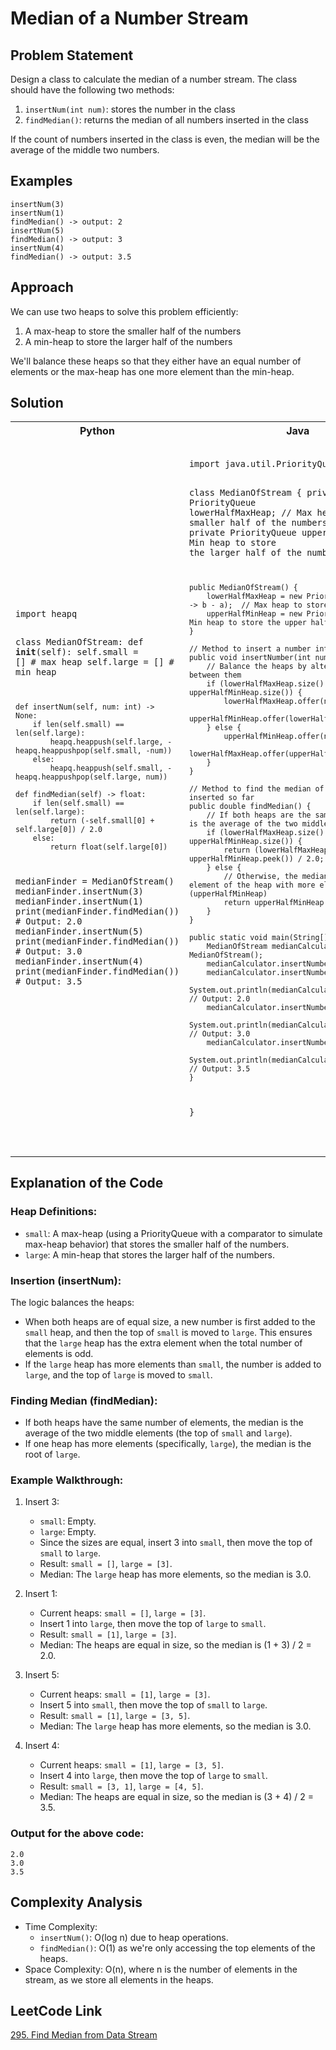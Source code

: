 # Median of a Number Stream

## Problem Statement

Design a class to calculate the median of a number stream. The class should have the following two methods:

1. `insertNum(int num)`: stores the number in the class
2. `findMedian()`: returns the median of all numbers inserted in the class

If the count of numbers inserted in the class is even, the median will be the average of the middle two numbers.

## Examples
```
insertNum(3)
insertNum(1)
findMedian() -> output: 2
insertNum(5)
findMedian() -> output: 3
insertNum(4)
findMedian() -> output: 3.5
```

## Approach

We can use two heaps to solve this problem efficiently:
1. A max-heap to store the smaller half of the numbers
2. A min-heap to store the larger half of the numbers

We'll balance these heaps so that they either have an equal number of elements or the max-heap has one more element than the min-heap.

## Solution
<table>
<tr>
<th>Python</th>
<th>Java</th>
</tr>
<tr>
<td>
<pre><code class="python">
import heapq

class MedianOfStream:
def __init__(self):
self.small = []  # max heap
self.large = []  # min heap

    def insertNum(self, num: int) -> None:
        if len(self.small) == len(self.large):
            heapq.heappush(self.large, -heapq.heappushpop(self.small, -num))
        else:
            heapq.heappush(self.small, -heapq.heappushpop(self.large, num))

    def findMedian(self) -> float:
        if len(self.small) == len(self.large):
            return (-self.small[0] + self.large[0]) / 2.0
        else:
            return float(self.large[0])

medianFinder = MedianOfStream()
medianFinder.insertNum(3)
medianFinder.insertNum(1)
print(medianFinder.findMedian())  # Output: 2.0
medianFinder.insertNum(5)
print(medianFinder.findMedian())  # Output: 3.0
medianFinder.insertNum(4)
print(medianFinder.findMedian())  # Output: 3.5
</code></pre>
</td>
<td>
<pre><code class="java">
import java.util.PriorityQueue;

class MedianOfStream {
private PriorityQueue<Integer> lowerHalfMaxHeap;  // Max heap to store the smaller half of the numbers
private PriorityQueue<Integer> upperHalfMinHeap;  // Min heap to store the larger half of the numbers

    public MedianOfStream() {
        lowerHalfMaxHeap = new PriorityQueue<>((a, b) -> b - a);  // Max heap to store the lower half
        upperHalfMinHeap = new PriorityQueue<>();  // Min heap to store the upper half
    }

    // Method to insert a number into the stream
    public void insertNumber(int number) {
        // Balance the heaps by alternating insertion between them
        if (lowerHalfMaxHeap.size() == upperHalfMinHeap.size()) {
            lowerHalfMaxHeap.offer(number);
            upperHalfMinHeap.offer(lowerHalfMaxHeap.poll());
        } else {
            upperHalfMinHeap.offer(number);
            lowerHalfMaxHeap.offer(upperHalfMinHeap.poll());
        }
    }

    // Method to find the median of the numbers inserted so far
    public double findMedian() {
        // If both heaps are the same size, the median is the average of the two middle elements
        if (lowerHalfMaxHeap.size() == upperHalfMinHeap.size()) {
            return (lowerHalfMaxHeap.peek() + upperHalfMinHeap.peek()) / 2.0;
        } else {
            // Otherwise, the median is the top element of the heap with more elements (upperHalfMinHeap)
            return upperHalfMinHeap.peek();
        }
    }

    public static void main(String[] args) {
        MedianOfStream medianCalculator = new MedianOfStream();
        medianCalculator.insertNumber(3);
        medianCalculator.insertNumber(1);
        System.out.println(medianCalculator.findMedian());  // Output: 2.0
        medianCalculator.insertNumber(5);
        System.out.println(medianCalculator.findMedian());  // Output: 3.0
        medianCalculator.insertNumber(4);
        System.out.println(medianCalculator.findMedian());  // Output: 3.5
    }
}

</code></pre>
</td>
</tr>
</table>


## Explanation of the Code

### Heap Definitions:
- `small`: A max-heap (using a PriorityQueue with a comparator to simulate max-heap behavior) that stores the smaller half of the numbers.
- `large`: A min-heap that stores the larger half of the numbers.

### Insertion (insertNum):
The logic balances the heaps:
- When both heaps are of equal size, a new number is first added to the `small` heap, and then the top of `small` is moved to `large`. This ensures that the `large` heap has the extra element when the total number of elements is odd.
- If the `large` heap has more elements than `small`, the number is added to `large`, and the top of `large` is moved to `small`.

### Finding Median (findMedian):
- If both heaps have the same number of elements, the median is the average of the two middle elements (the top of `small` and `large`).
- If one heap has more elements (specifically, `large`), the median is the root of `large`.

### Example Walkthrough:

1. Insert 3:
    - `small`: Empty.
    - `large`: Empty.
    - Since the sizes are equal, insert 3 into `small`, then move the top of `small` to `large`.
    - Result: `small = []`, `large = [3]`.
    - Median: The `large` heap has more elements, so the median is 3.0.

2. Insert 1:
    - Current heaps: `small = []`, `large = [3]`.
    - Insert 1 into `large`, then move the top of `large` to `small`.
    - Result: `small = [1]`, `large = [3]`.
    - Median: The heaps are equal in size, so the median is (1 + 3) / 2 = 2.0.

3. Insert 5:
    - Current heaps: `small = [1]`, `large = [3]`.
    - Insert 5 into `small`, then move the top of `small` to `large`.
    - Result: `small = [1]`, `large = [3, 5]`.
    - Median: The `large` heap has more elements, so the median is 3.0.

4. Insert 4:
    - Current heaps: `small = [1]`, `large = [3, 5]`.
    - Insert 4 into `large`, then move the top of `large` to `small`.
    - Result: `small = [3, 1]`, `large = [4, 5]`.
    - Median: The heaps are equal in size, so the median is (3 + 4) / 2 = 3.5.

### Output for the above code:
```
2.0
3.0
3.5
```

## Complexity Analysis

- Time Complexity:
    - `insertNum()`: O(log n) due to heap operations.
    - `findMedian()`: O(1) as we're only accessing the top elements of the heaps.
- Space Complexity: O(n), where n is the number of elements in the stream, as we store all elements in the heaps.

## LeetCode Link

[295. Find Median from Data Stream](https://leetcode.com/problems/find-median-from-data-stream/)